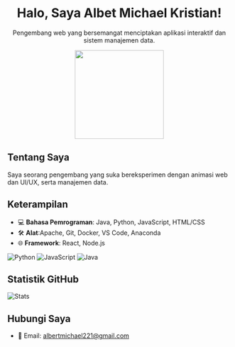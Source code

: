 <div align="center">
  <h1>Halo, Saya Albet Michael Kristian!</h1>
  <p>Pengembang web yang bersemangat menciptakan aplikasi interaktif dan sistem manajemen data.</p>
  <img src="https://media.giphy.com/media/3o7btPCcdNniyf0ArS/giphy.gif" width="200"/>
</div>

## Tentang Saya
Saya seorang pengembang yang suka bereksperimen dengan animasi web dan UI/UX, serta manajemen data.

## Keterampilan
- 💻 **Bahasa Pemrograman**: Java, Python, JavaScript, HTML/CSS
- 🛠 **Alat**:Apache, Git, Docker, VS Code, Anaconda
- 🌐 **Framework**: React, Node.js

![Python](https://img.shields.io/badge/-Python-3776AB?style=flat&logo=python)
![JavaScript](https://img.shields.io/badge/-JavaScript-F7DF1E?style=flat&logo=javascript)
![Java](https://img.shields.io/badge/-Java-F7DF1E?style=flat&logo=java)


## Statistik GitHub
![Stats](https://github-readme-stats.vercel.app/api?username=4lDev&show_icons=true&theme=radical)

## Hubungi Saya
- 📧 Email: albertmichael221@gmail.com
